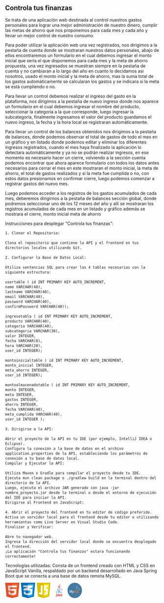 <h2><strong>Controla tus finanzas</strong></h2>
<p>Se trata de una aplicación web destinada al control nuestros gastos personales para lograr 
una mejor administración de nuestro dinero, cumplir las metas de ahorro que nos proponemos para cada mes
y cada año y llevar un mejor control de nuestro consumo.</p>
<p>Para poder utilizar la aplicación web una vez registrados, nos dirigimos a la pestaña
de cuenta donde se mostraran nuestros datos personales, abajo de ellos encontraremos un formulario en 
el cual debemos ingresar el monto inicial que sería el que disponemos para cada mes y la meta de ahorro propuesta,
una vez ingresados se muestran siempre en la pestaña de cuenta y no cambiaran a lo largo del año en cuanto lo 
decidamos asi nosotros, usado el monto inicial y la meta de ahorro, mas la suma total de los gastos automáticamente
se calcularan los gastos y se indicara si la meta se está cumpliendo o no.
</p>
<p>Para llevar un control debemos realizar el ingreso del gasto en la plataforma,  nos dirigimos
a la pestaña de nuevo ingreso donde nos aparece un formulario en el cual debemos ingresar el nombre del producto, 
seleccionar la categoría a la que corresponde, luego ingresar la subcategoría, 
finalmente ingresamos el valor del producto guardamos el nuevo ingreso, la fecha y la hora local se
registraran automáticamente.
</p> 
<p>Para llevar un control de los balances obtenidos nos dirigimos a la pestaña de balances, donde podemos observar el 
total de gastos de todo el mes en un gráfico y en listado donde podemos editar y eliminar los diferentes ingresos 
registrados, cuando el mes haya finalizado la aplicación lo detectara automáticamente y ya no se podrán 
realizar ingresos, en ese momento es necesario hacer un cierre, volviendo a la sección cuenta podemos 
encontrar que ahora aparece formulario con todos los datos antes necesarios para cerrar el mes en este
mostraran el monto inicial, la meta de ahorro, el total de gastos realizados y si la meta fue cumplida o no, 
con estos datos presionamos en confirmar cierre, luego podemos comenzar a registrar gastos del nuevo mes.</p> 
<p>Luego podemos acceder a los registros de los gastos acumulados de cada mes, deberemos dirigirnos a la pestaña de balances sección global, 
donde podremos seleccionar uno de los 12 meses del año y allí se mostraran los registros acumulados de cada mes en un listado y 
gráfico además se mostrara el cierre, monto inicial meta de ahorro</p>


Instrucciones para desplegar "Controla tus finanzas":

    1. Clonar el Repositorio:
    
    Clona el repositorio que contiene la API y el frontend en tus directorios locales utilizando Git.
    
    2. Configurar la Base de Datos Local:
    
    Utiliza sentencias SQL para crear las 4 tablas necesarias con la siguiente estructura:

    usertable ( id INT PRIMARY KEY AUTO_INCREMENT,
    name VARCHAR(40), 
    lastname VARCHAR(40), 
    email VARCHAR(40), 
    password VARCHAR(40), 
    confirmPassword VARCHAR(40)); 
    
    ingresotabla ( id INT PRIMARY KEY AUTO_INCREMENT, 
    producto VARCHAR(40), 
    categoria VARCHAR(40), 
    subcategoria VARCHAR(30), 
    valor INTEGER, 
    fecha VARCHAR(8),
    hora VARCHAR(20),
    user_id INTEGER);

    montoinicialtable ( id INT PRIMARY KEY AUTO_INCREMENT, 
    monto_inicial INTEGER, 
    meta_ahorro INTEGER, 
    user_id INTEGER);

    montoalmacenadotable ( id INT PRIMARY KEY AUTO_INCREMENT, 
    monto INTEGER, 
    meta INTEGER, 
    gastos INTEGER, 
    ahorro INTEGER, 
    fecha VARCHAR(40), 
    meta_cumplida VARCHAR(40), 
    user_id INTEGER );

    3. Dirigirse a la API:
    
    Abrir el proyecto de la API en tu IDE (por ejemplo, IntelliJ IDEA o Eclipse).
    Configura la conexión a la base de datos en el archivo application.properties de la API, estableciendo los parámetros de conexión a tu base de datos local.
    Compilar y Ejecutar la API:
    
    Utiliza Maven o Gradle para compilar el proyecto desde tu IDE.
    Ejecuta mvn clean package o ./gradlew build en la terminal dentro del directorio de la API.
    Luego, ejecuta el archivo JAR generado con java -jar nombre_proyecto.jar desde la terminal o desde el entorno de ejecución del IDE para iniciar la API.
    Dirigirse al Frontend en JavaScript:
    
    4. Abrir el proyecto del frontend en tu editor de código preferido.
    Activa un servidor local para el frontend desde tu editor o utilizando herramientas como Live Server en Visual Studio Code.
    Finalizar y Verificar:
    
    Abre tu navegador web.
    Ingresa la dirección del servidor local donde se encuentra desplegado el frontend.
    ¡La aplicación "Controla tus finanzas" estara funcionando correctamente!

Tecnologías utilizadas:
Consta de un frontend creado con HTML y CSS en JavaScript Vanilla, respaldado por un backend desarrollado en 
Java Spring Boot que se conecta a una base de datos remota MySQL.
<div display = "flex" justify-content = "space-evenly" width = "90%">
  <div     background-color = "rgba(0, 0, 0, 0.507)"></div>
  <img src="/img_readme/logohtml.png" width="47" height="50"/> 

  <img src="/img_readme/logocss.png" width="47" height="50"/> 
 
  <img src="/img_readme/logojs.png" width="47" height="50"/>
  
  <img src="/img_readme/logojava.png" width="47" height="50"/>
  
  <img src="/img_readme/logomysql.png" width="47" height="50"/> 

</div>
